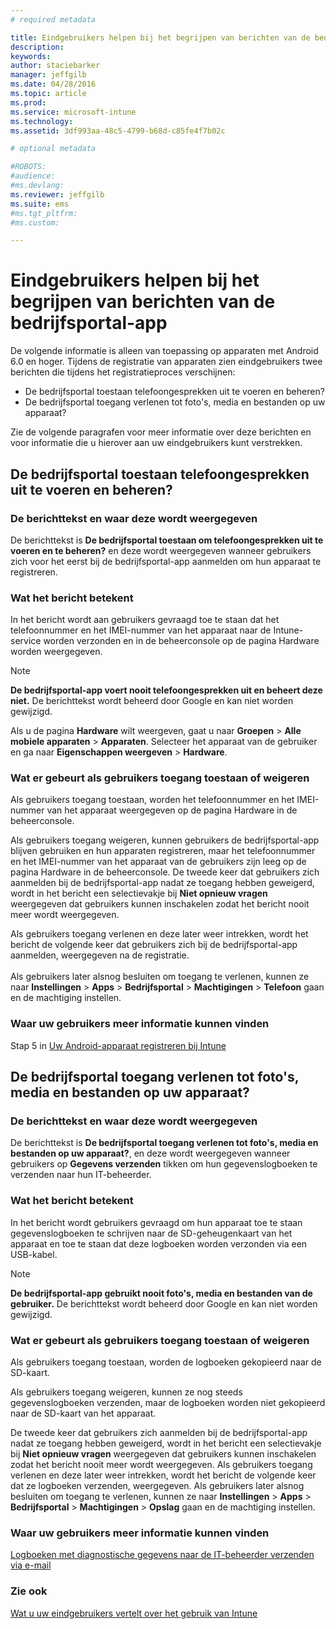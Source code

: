 ```yaml
---
# required metadata

title: Eindgebruikers helpen bij het begrijpen van berichten van de bedrijfsportal-app | Microsoft Intune
description:
keywords:
author: staciebarker
manager: jeffgilb
ms.date: 04/28/2016
ms.topic: article
ms.prod:
ms.service: microsoft-intune
ms.technology:
ms.assetid: 3df993aa-48c5-4799-b68d-c85fe4f7b02c

# optional metadata

#ROBOTS:
#audience:
#ms.devlang:
ms.reviewer: jeffgilb
ms.suite: ems
#ms.tgt_pltfrm:
#ms.custom:

---
```


# Eindgebruikers helpen bij het begrijpen van berichten van de bedrijfsportal-app

De volgende informatie is alleen van toepassing op apparaten met Android 6.0 en hoger. Tijdens de registratie van apparaten zien eindgebruikers twee berichten die tijdens het registratieproces verschijnen:

- De bedrijfsportal toestaan telefoongesprekken uit te voeren en beheren?
- De bedrijfsportal toegang verlenen tot foto's, media en bestanden op uw apparaat?

Zie de volgende paragrafen voor meer informatie over deze berichten en voor informatie die u hierover aan uw eindgebruikers kunt verstrekken.

## De bedrijfsportal toestaan telefoongesprekken uit te voeren en beheren?

### De berichttekst en waar deze wordt weergegeven
De berichttekst is **De bedrijfsportal toestaan om telefoongesprekken uit te voeren en te beheren?** en deze wordt weergegeven wanneer gebruikers zich voor het eerst bij de bedrijfsportal-app aanmelden om hun apparaat te registreren.

### Wat het bericht betekent
In het bericht wordt aan gebruikers gevraagd toe te staan dat het telefoonnummer en het IMEI-nummer van het apparaat naar de Intune-service worden verzonden en in de beheerconsole op de pagina Hardware worden weergegeven.

> [!NOTE]
> **De bedrijfsportal-app voert nooit telefoongesprekken uit en beheert deze niet.** De berichttekst wordt beheerd door Google en kan niet worden gewijzigd.

Als u de pagina **Hardware** wilt weergeven, gaat u naar **Groepen** > **Alle mobiele apparaten** > **Apparaten**. Selecteer het apparaat van de gebruiker en ga naar **Eigenschappen weergeven** > **Hardware**.

### Wat er gebeurt als gebruikers toegang toestaan of weigeren
Als gebruikers toegang toestaan, worden het telefoonnummer en het IMEI-nummer van het apparaat weergegeven op de pagina Hardware in de beheerconsole.

Als gebruikers toegang weigeren, kunnen gebruikers de bedrijfsportal-app blijven gebruiken en hun apparaten registreren, maar het telefoonnummer en het IMEI-nummer van het apparaat van de gebruikers zijn leeg op de pagina Hardware in de beheerconsole. De tweede keer dat gebruikers zich aanmelden bij de bedrijfsportal-app nadat ze toegang hebben geweigerd, wordt in het bericht een selectievakje bij **Niet opnieuw vragen** weergegeven dat gebruikers kunnen inschakelen zodat het bericht nooit meer wordt weergegeven.

Als gebruikers toegang verlenen en deze later weer intrekken, wordt het bericht de volgende keer dat gebruikers zich bij de bedrijfsportal-app aanmelden, weergegeven na de registratie.</br></br>Als gebruikers later alsnog besluiten om toegang te verlenen, kunnen ze naar **Instellingen** > **Apps** > **Bedrijfsportal** > **Machtigingen** > **Telefoon** gaan en de machtiging instellen.

### Waar uw gebruikers meer informatie kunnen vinden
Stap 5 in [Uw Android-apparaat registreren bij Intune](/Intune/EndUser/enroll-your-device-in-intune-android)

## De bedrijfsportal toegang verlenen tot foto's, media en bestanden op uw apparaat?

### De berichttekst en waar deze wordt weergegeven
De berichttekst is **De bedrijfsportal toegang verlenen tot foto's, media en bestanden op uw apparaat?**, en deze wordt weergegeven wanneer gebruikers op **Gegevens verzenden** tikken om hun gegevenslogboeken te verzenden naar hun IT-beheerder.

### Wat het bericht betekent
In het bericht wordt gebruikers gevraagd om hun apparaat toe te staan gegevenslogboeken te schrijven naar de SD-geheugenkaart van het apparaat en toe te staan dat deze logboeken worden verzonden via een USB-kabel.   

> [!NOTE]
> **De bedrijfsportal-app gebruikt nooit foto's, media en bestanden van de gebruiker.** De berichttekst wordt beheerd door Google en kan niet worden gewijzigd.

### Wat er gebeurt als gebruikers toegang toestaan of weigeren
Als gebruikers toegang toestaan, worden de logboeken gekopieerd naar de SD-kaart.

Als gebruikers toegang weigeren, kunnen ze nog steeds gegevenslogboeken verzenden, maar de logboeken worden niet gekopieerd naar de SD-kaart van het apparaat.

De tweede keer dat gebruikers zich aanmelden bij de bedrijfsportal-app nadat ze toegang hebben geweigerd, wordt in het bericht een selectievakje bij **Niet opnieuw vragen** weergegeven dat gebruikers kunnen inschakelen zodat het bericht nooit meer wordt weergegeven. Als gebruikers toegang verlenen en deze later weer intrekken, wordt het bericht de volgende keer dat ze logboeken verzenden, weergegeven. Als gebruikers later alsnog besluiten om toegang te verlenen, kunnen ze naar **Instellingen** > **Apps** > **Bedrijfsportal** > **Machtigingen** > **Opslag** gaan en de machtiging instellen.

### Waar uw gebruikers meer informatie kunnen vinden
[Logboeken met diagnostische gegevens naar de IT-beheerder verzenden via e-mail](/Intune/EndUser/send-diagnostic-data-logs-to-your-it-administrator-using-email-android)


### Zie ook
[Wat u uw eindgebruikers vertelt over het gebruik van Intune](/intune/deploy-use/what-to-tell-your-end-users-about-using-microsoft-intune.md)


<!--HONumber=May16_HO2-->


